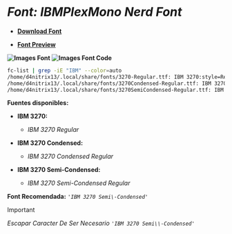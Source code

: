 <!-- Autor: Daniel Benjamin Perez Morales -->
<!-- GitHub: https://github.com/DanielBenjaminPerezMoralesDev13 -->
<!-- GitLab: https://gitlab.com/DanielBenjaminPerezMoralesDev13 -->
<!-- Correo electrónico: danielperezdev@proton.me -->

# ***Font: IBMPlexMono Nerd Font***

- **[Download Font](https://github.com/ryanoasis/nerd-fonts/releases/download/v3.2.1/IBMPlexMono.zip "https://github.com/ryanoasis/nerd-fonts/releases/download/v3.2.1/IBMPlexMono.zip")**

- **[Font Preview](https://www.programmingfonts.org/#plex-mono "https://www.programmingfonts.org/#plex-mono")**

**![Images Font](../../Fonts/IBMPlexMono%20Nerd%20Font.png "Fonts/IBMPlexMono Nerd Font.png")**
**![Images Font Code](../../Font%20Images%20Code/IBMPlexMono%20Nerd%20Font%20Code.png "Font Images Code/IBMPlexMono Nerd Font Code.png")**

```bash
fc-list | grep -iE "IBM" --color=auto
/home/d4nitrix13/.local/share/fonts/3270-Regular.ttf: IBM 3270:style=Regular
/home/d4nitrix13/.local/share/fonts/3270Condensed-Regular.ttf: IBM 3270 Condensed:style=Condensed
/home/d4nitrix13/.local/share/fonts/3270SemiCondensed-Regular.ttf: IBM 3270 Semi\-Condensed:style=Condensed
```

**Fuentes disponibles:**

- **IBM 3270:**
  - *IBM 3270 Regular*

- **IBM 3270 Condensed:**
  - *IBM 3270 Condensed Regular*

- **IBM 3270 Semi-Condensed:**
  - *IBM 3270 Semi-Condensed Regular*

**Font Recomendada:** *`'IBM 3270 Semi\-Condensed'`*

> [!IMPORTANT]
> *Escapar Caracter De Ser Necesario `'IBM 3270 Semi\\-Condensed'`*
